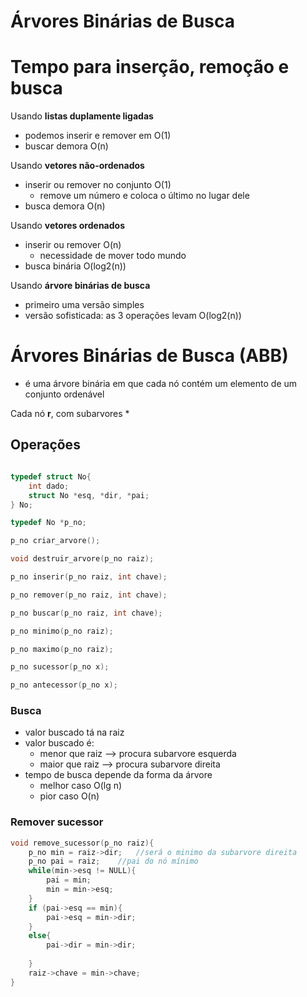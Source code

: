 # Árvores Binárias de Busca

# Tempo para inserção, remoção e busca 

Usando **listas duplamente ligadas**
* podemos inserir e remover em O(1)
* buscar demora O(n)

Usando **vetores não-ordenados**
* inserir ou remover no conjunto O(1)
    * remove um número e coloca o último no lugar dele 
* busca demora O(n)

Usando **vetores ordenados**
* inserir ou remover O(n)
    * necessidade de mover todo mundo 
* busca binária O(log2(n))

Usando **árvore binárias de busca**
* primeiro uma versão simples
* versão sofisticada: as 3 operações levam O(log2(n))

# Árvores Binárias de Busca (ABB)

* é uma árvore binária em que cada nó contém um elemento de um conjunto ordenável 

Cada nó **r**, com subarvores *

## Operações

```C

typedef struct No{
    int dado;
    struct No *esq, *dir, *pai;
} No;

typedef No *p_no;

p_no criar_arvore();

void destruir_arvore(p_no raiz);

p_no inserir(p_no raiz, int chave);

p_no remover(p_no raiz, int chave);

p_no buscar(p_no raiz, int chave);

p_no minimo(p_no raiz);

p_no maximo(p_no raiz);

p_no sucessor(p_no x);

p_no antecessor(p_no x);

```

### Busca 
* valor buscado tá na raiz
* valor buscado é:
    * menor que raiz --> procura subarvore esquerda 
    * maior que raiz --> procura subarvore direita 
* tempo de busca depende da forma da árvore
    * melhor caso O(lg n)
    * pior caso O(n)


### Remover sucessor 




```C
void remove_sucessor(p_no raiz){
    p_no min = raiz->dir;   //será o minimo da subarvore direita
    p_no pai = raiz;    //pai do nó mínimo
    while(min->esq != NULL){
        pai = min;
        min = min->esq;
    }
    if (pai->esq == min){
        pai->esq = min->dir;
    }
    else{
        pai->dir = min->dir;
 
    }
    raiz->chave = min->chave;
}
```
